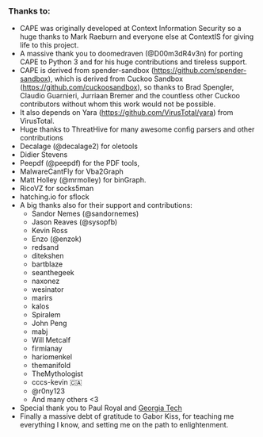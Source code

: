 ### Thanks to:

* CAPE was originally developed at Context Information Security so a huge thanks to Mark Raeburn and everyone else at ContextIS for giving life to this project.
* A massive thank you to doomedraven (@D00m3dR4v3n) for porting CAPE to Python 3 and for his huge contributions and tireless support.
* CAPE is derived from spender-sandbox (https://github.com/spender-sandbox), which is derived from Cuckoo Sandbox (https://github.com/cuckoosandbox), so thanks to Brad Spengler, Claudio Guarnieri, Jurriaan Bremer and the countless other Cuckoo contributors without whom this work would not be possible.
* It also depends on Yara (https://github.com/VirusTotal/yara) from VirusTotal.
* Huge thanks to ThreatHive for many awesome config parsers and other contributions
* Decalage (@decalage2) for oletools
* Didier Stevens
* Peepdf (@peepdf) for the PDF tools,
* MalwareCantFly for Vba2Graph
* Matt Holley (@mrmolley) for binGraph.
* RicoVZ for socks5man
* hatching.io for sflock
* A big thanks also for their support and contributions:
    * Sandor Nemes (@sandornemes)
    * Jason Reaves (@sysopfb)
    * Kevin Ross
    * Enzo (@enzok)
    * redsand
    * ditekshen
    * bartblaze
    * seanthegeek
    * naxonez
    * wesinator
    * marirs
    * kalos
    * Spiralem
    * John Peng
    * mabj
    * Will Metcalf
    * firmianay
    * hariomenkel
    * themanifold
    * TheMythologist
    * cccs-kevin 🇨🇦
    * @r0ny123
    * And many others <3
* Special thank you to Paul Royal and [Georgia Tech](https://www.cc.gatech.edu/)
* Finally a massive debt of gratitude to Gabor Kiss, for teaching me everything I know, and setting me on the path to enlightenment.
